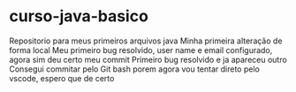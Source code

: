 # curso-java-basico
Repositorio para meus primeiros arquivos java
Minha primeira alteração de forma local
Meu primeiro bug resolvido, user name e email configurado, agora sim deu certo meu commit
Primeiro bug resolvido e ja apareceu outro 
Consegui commitar pelo Git bash porem agora vou tentar direto pelo vscode, espero que de certo